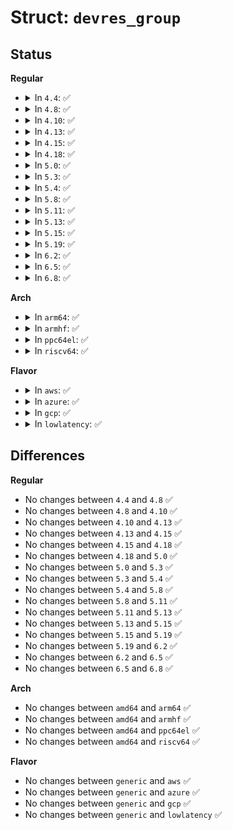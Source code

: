 # Struct: <code>devres_group</code>

## Status
<b>Regular</b>
<ul>
<li>
<details>
<summary>In <code>4.4</code>: ✅</summary>

```c
struct devres_group {
    struct devres_node node[2];
    void *id;
    int color;
};
```
</details>
</li>
<li>
<details>
<summary>In <code>4.8</code>: ✅</summary>

```c
struct devres_group {
    struct devres_node node[2];
    void *id;
    int color;
};
```
</details>
</li>
<li>
<details>
<summary>In <code>4.10</code>: ✅</summary>

```c
struct devres_group {
    struct devres_node node[2];
    void *id;
    int color;
};
```
</details>
</li>
<li>
<details>
<summary>In <code>4.13</code>: ✅</summary>

```c
struct devres_group {
    struct devres_node node[2];
    void *id;
    int color;
};
```
</details>
</li>
<li>
<details>
<summary>In <code>4.15</code>: ✅</summary>

```c
struct devres_group {
    struct devres_node node[2];
    void *id;
    int color;
};
```
</details>
</li>
<li>
<details>
<summary>In <code>4.18</code>: ✅</summary>

```c
struct devres_group {
    struct devres_node node[2];
    void *id;
    int color;
};
```
</details>
</li>
<li>
<details>
<summary>In <code>5.0</code>: ✅</summary>

```c
struct devres_group {
    struct devres_node node[2];
    void *id;
    int color;
};
```
</details>
</li>
<li>
<details>
<summary>In <code>5.3</code>: ✅</summary>

```c
struct devres_group {
    struct devres_node node[2];
    void *id;
    int color;
};
```
</details>
</li>
<li>
<details>
<summary>In <code>5.4</code>: ✅</summary>

```c
struct devres_group {
    struct devres_node node[2];
    void *id;
    int color;
};
```
</details>
</li>
<li>
<details>
<summary>In <code>5.8</code>: ✅</summary>

```c
struct devres_group {
    struct devres_node node[2];
    void *id;
    int color;
};
```
</details>
</li>
<li>
<details>
<summary>In <code>5.11</code>: ✅</summary>

```c
struct devres_group {
    struct devres_node node[2];
    void *id;
    int color;
};
```
</details>
</li>
<li>
<details>
<summary>In <code>5.13</code>: ✅</summary>

```c
struct devres_group {
    struct devres_node node[2];
    void *id;
    int color;
};
```
</details>
</li>
<li>
<details>
<summary>In <code>5.15</code>: ✅</summary>

```c
struct devres_group {
    struct devres_node node[2];
    void *id;
    int color;
};
```
</details>
</li>
<li>
<details>
<summary>In <code>5.19</code>: ✅</summary>

```c
struct devres_group {
    struct devres_node node[2];
    void *id;
    int color;
};
```
</details>
</li>
<li>
<details>
<summary>In <code>6.2</code>: ✅</summary>

```c
struct devres_group {
    struct devres_node node[2];
    void *id;
    int color;
};
```
</details>
</li>
<li>
<details>
<summary>In <code>6.5</code>: ✅</summary>

```c
struct devres_group {
    struct devres_node node[2];
    void *id;
    int color;
};
```
</details>
</li>
<li>
<details>
<summary>In <code>6.8</code>: ✅</summary>

```c
struct devres_group {
    struct devres_node node[2];
    void *id;
    int color;
};
```
</details>
</li>
</ul>
<b>Arch</b>
<ul>
<li>
<details>
<summary>In <code>arm64</code>: ✅</summary>

```c
struct devres_group {
    struct devres_node node[2];
    void *id;
    int color;
};
```
</details>
</li>
<li>
<details>
<summary>In <code>armhf</code>: ✅</summary>

```c
struct devres_group {
    struct devres_node node[2];
    void *id;
    int color;
};
```
</details>
</li>
<li>
<details>
<summary>In <code>ppc64el</code>: ✅</summary>

```c
struct devres_group {
    struct devres_node node[2];
    void *id;
    int color;
};
```
</details>
</li>
<li>
<details>
<summary>In <code>riscv64</code>: ✅</summary>

```c
struct devres_group {
    struct devres_node node[2];
    void *id;
    int color;
};
```
</details>
</li>
</ul>
<b>Flavor</b>
<ul>
<li>
<details>
<summary>In <code>aws</code>: ✅</summary>

```c
struct devres_group {
    struct devres_node node[2];
    void *id;
    int color;
};
```
</details>
</li>
<li>
<details>
<summary>In <code>azure</code>: ✅</summary>

```c
struct devres_group {
    struct devres_node node[2];
    void *id;
    int color;
};
```
</details>
</li>
<li>
<details>
<summary>In <code>gcp</code>: ✅</summary>

```c
struct devres_group {
    struct devres_node node[2];
    void *id;
    int color;
};
```
</details>
</li>
<li>
<details>
<summary>In <code>lowlatency</code>: ✅</summary>

```c
struct devres_group {
    struct devres_node node[2];
    void *id;
    int color;
};
```
</details>
</li>
</ul>

## Differences
<b>Regular</b>
<ul>
<li>
No changes between <code>4.4</code> and <code>4.8</code> ✅
</li>
<li>
No changes between <code>4.8</code> and <code>4.10</code> ✅
</li>
<li>
No changes between <code>4.10</code> and <code>4.13</code> ✅
</li>
<li>
No changes between <code>4.13</code> and <code>4.15</code> ✅
</li>
<li>
No changes between <code>4.15</code> and <code>4.18</code> ✅
</li>
<li>
No changes between <code>4.18</code> and <code>5.0</code> ✅
</li>
<li>
No changes between <code>5.0</code> and <code>5.3</code> ✅
</li>
<li>
No changes between <code>5.3</code> and <code>5.4</code> ✅
</li>
<li>
No changes between <code>5.4</code> and <code>5.8</code> ✅
</li>
<li>
No changes between <code>5.8</code> and <code>5.11</code> ✅
</li>
<li>
No changes between <code>5.11</code> and <code>5.13</code> ✅
</li>
<li>
No changes between <code>5.13</code> and <code>5.15</code> ✅
</li>
<li>
No changes between <code>5.15</code> and <code>5.19</code> ✅
</li>
<li>
No changes between <code>5.19</code> and <code>6.2</code> ✅
</li>
<li>
No changes between <code>6.2</code> and <code>6.5</code> ✅
</li>
<li>
No changes between <code>6.5</code> and <code>6.8</code> ✅
</li>
</ul>
<b>Arch</b>
<ul>
<li>
No changes between <code>amd64</code> and <code>arm64</code> ✅
</li>
<li>
No changes between <code>amd64</code> and <code>armhf</code> ✅
</li>
<li>
No changes between <code>amd64</code> and <code>ppc64el</code> ✅
</li>
<li>
No changes between <code>amd64</code> and <code>riscv64</code> ✅
</li>
</ul>
<b>Flavor</b>
<ul>
<li>
No changes between <code>generic</code> and <code>aws</code> ✅
</li>
<li>
No changes between <code>generic</code> and <code>azure</code> ✅
</li>
<li>
No changes between <code>generic</code> and <code>gcp</code> ✅
</li>
<li>
No changes between <code>generic</code> and <code>lowlatency</code> ✅
</li>
</ul>
